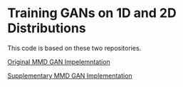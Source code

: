 # Training GANs on 1D and 2D Distributions

This code is based on these two repositories.

[Original MMD GAN Impelemntation](https://github.com/OctoberChang/MMD-GAN)

[Supplementary MMD GAN Implementation](https://github.com/yanglj123456/MMD-GAN-1D)
